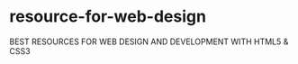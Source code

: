 # resource-for-web-design
BEST  RESOURCES  FOR  WEB   DESIGN  AND  DEVELOPMENT   WITH  HTML5  &amp;  CSS3
